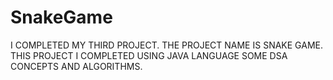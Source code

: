 # SnakeGame
I COMPLETED MY THIRD PROJECT. THE PROJECT NAME IS SNAKE GAME. THIS PROJECT I COMPLETED USING JAVA LANGUAGE SOME DSA CONCEPTS AND ALGORITHMS.
